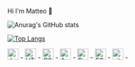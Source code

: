 Hi I'm Matteo 👋

![Anurag's GitHub stats](https://github-readme-stats.vercel.app/api?username=matteofresta&show_icons=true&theme=dracula)

[![Top Langs](https://github-readme-stats.vercel.app/api/top-langs/?username=matteofresta&layout=pie)](https://github.com/matteofresta/github-readme-stats)

<img src="https://img.shields.io/badge/JavaScript-282C34?logo=javascript&logoColor=F7DF1E" alt="JavaScript logo" title="JavaScript" height="25" /> -
<img src="https://img.shields.io/badge/HTML5-282C34?logo=html5&logoColor=E34F26" alt="HTML5 logo" title="HTML5" height="25" /> -
<img src="https://img.shields.io/badge/CSS3-282C34?logo=css3&logoColor=1572B6" alt="CSS3 logo" title="CSS3" height="25" /> -
<img src="https://img.shields.io/badge/Android-282C34?logo=android&logoColor=3DDC84" alt="Android logo" title="Android" height="25" /> -
<img src="https://img.shields.io/badge/React Native-282C34?logo=react&logoColor=61DAFB" alt="React Native logo" title="React Native" height="25" /> -
<img src="https://img.shields.io/badge/ESLint-282C34?logo=eslint&logoColor=4B32C3" alt="ESLint logo" title="ESLint" height="25" /> -
<img src="https://img.shields.io/badge/git-282C34?logo=git&logoColor=F05032" alt="git logo" title="git" height="25" /> -



